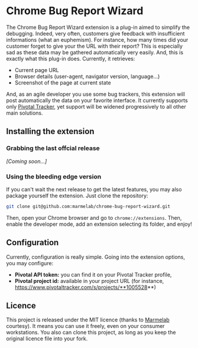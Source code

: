 # Chrome Bug Report Wizard

The Chrome Bug Report Wizard extension is a plug-in aimed to simplify the debugging. Indeed, very often, customers give feedback with insufficient informations (what an euphemism). For instance, how many times did your customer forget to give your the URL with their report? This is especially sad as these data may be gathered automatically very easily. And, this is exactly what this plug-in does. Currently, it retrieves:

* Current page URL
* Browser details (user-agent, navigator version, language...)
* Screenshot of the page at current state

And, as an agile developer you use some bug trackers, this extension will post automatically the data on your favorite interface. It currently supports only [Pivotal Tracker](http://www.pivotaltracker.com), yet support will be widened progressively to all other main solutions.

## Installing the extension

### Grabbing the last offcial release

*[Coming soon...]*

### Using the bleeding edge version

If you can't wait the next release to get the latest features, you may also package yourself the extension. Just clone the repository:

``` sh
git clone git@github.com:marmelab/chrome-bug-report-wizard.git
```

Then, open your Chrome browser and go to `chrome://extensions`. Then, enable the developer mode, add an extension selecting its folder, and enjoy!

## Configuration

Currently, configuration is really simple. Going into the extension options, you may configure:

* **Pivotal API token:** you can find it on your Pivotal Tracker profile,
* **Pivotal project id:** available in your project URL (for instance, https://www.pivotaltracker.com/s/projects/**1005528**)

## Licence

This project is released under the MIT licence (thanks to [Marmelab](http://www.marmelab.com) courtesy). It means you can use it freely, even on your consumer workstations. You also can clone this project, as long as you keep the original licence file into your fork.
